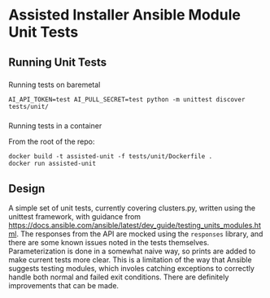 # Assisted Installer Ansible Module Unit Tests

## Running Unit Tests
###
Running tests on baremetal

`AI_API_TOKEN=test AI_PULL_SECRET=test python -m unittest discover tests/unit/`

###
Running tests in a container

From the root of the repo:
```
docker build -t assisted-unit -f tests/unit/Dockerfile .
docker run assisted-unit
```

## Design
A simple set of unit tests, currently covering clusters.py, written using the unittest framework, with guidance from https://docs.ansible.com/ansible/latest/dev_guide/testing_units_modules.html. The responses from the API are mocked using the `responses` library, and there are some known issues noted in the tests themselves. Parameterization is done in a somewhat naive way, so prints are added to make current tests more clear. This is a limitation of the way that Ansible suggests testing modules, which involes catching exceptions to correctly handle both normal and failed exit conditions. There are definitely improvements that can be made.